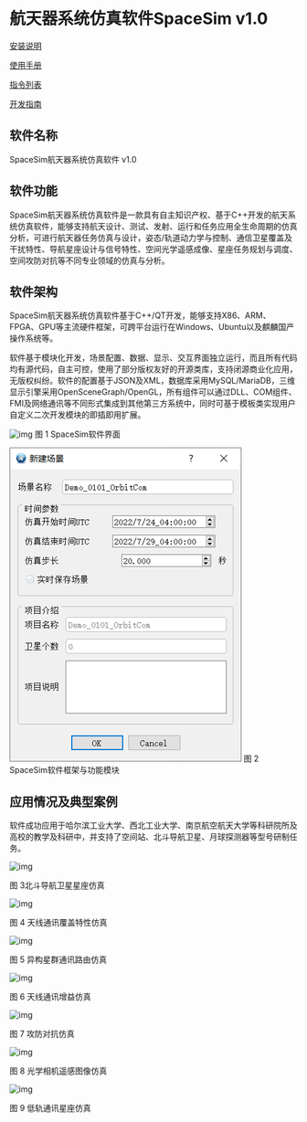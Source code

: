 
航天器系统仿真软件SpaceSim v1.0
===============================================
[安装说明](page/Installation) 

[使用手册](page/SpaceSim_userguide_example_internet.md) 

[指令列表](page/CommandList) 

[开发指南](page/Develop) 


## 软件名称

SpaceSim航天器系统仿真软件 v1.0

## 软件功能

SpaceSim航天器系统仿真软件是一款具有自主知识产权、基于C++开发的航天系统仿真软件，能够支持航天设计、测试、发射、运行和任务应用全生命周期的仿真分析，可进行航天器任务仿真与设计，姿态/轨道动力学与控制、通信卫星覆盖及干扰特性、导航星座设计与信号特性、空间光学遥感成像、星座任务规划与调度、空间攻防对抗等不同专业领域的仿真与分析。

## 软件架构

SpaceSim航天器系统仿真软件基于C++/QT开发，能够支持X86、ARM、FPGA、GPU等主流硬件框架，可跨平台运行在Windows、Ubuntu以及麒麟国产操作系统等。

软件基于模块化开发，场景配置、数据、显示、交互界面独立运行，而且所有代码均有源代码，自主可控，使用了部分版权友好的开源类库，支持闭源商业化应用，无版权纠纷。软件的配置基于JSON及XML，数据库采用MySQL/MariaDB，三维显示引擎采用OpenSceneGraph/OpenGL，所有组件可以通过DLL、COM组件、FMI及网络通讯等不同形式集成到其他第三方系统中，同时可基于模板类实现用户自定义二次开发模块的即插即用扩展。

![img]([https://cdn.jsdelivr.net/gh/AerospaceHIT/SpaceSim@main/assets/clip_image002.png])
图 1 SpaceSim软件界面

![img](assets/clip_image004.png)
图 2 SpaceSim软件框架与功能模块

 

##  应用情况及典型案例

软件成功应用于哈尔滨工业大学、西北工业大学、南京航空航天大学等科研院所及高校的教学及科研中，并支持了空间站、北斗导航卫星、月球探测器等型号研制任务。

![img](https://github.com/AerospaceHIT/experiment/blob/main/clip_image002.png)

图 3北斗导航卫星星座仿真

![img](https://cdn.jsdelivr.net/gh/AerospaceHIT/SpaceSim@main/assets/clip_image008.png)

图 4 天线通讯覆盖特性仿真

![img](https://cdn.jsdelivr.net/gh/AerospaceHIT/SpaceSim@main/assets/clip_image010.jpg)

图 5 异构星群通讯路由仿真

![img](https://cdn.jsdelivr.net/gh/AerospaceHIT/SpaceSim@main/assets/clip_image012.png)

图 6 天线通讯增益仿真

![img](https://cdn.jsdelivr.net/gh/AerospaceHIT/SpaceSim@main/assets/clip_image014.jpg)

图 7 攻防对抗仿真

![img](https://cdn.jsdelivr.net/gh/AerospaceHIT/SpaceSim@main/assets/clip_image016.jpg)

图 8 光学相机遥感图像仿真

![img](https://cdn.jsdelivr.net/gh/AerospaceHIT/SpaceSim@main/assets/clip_image018.jpg)

图 9 低轨通讯星座仿真

 

